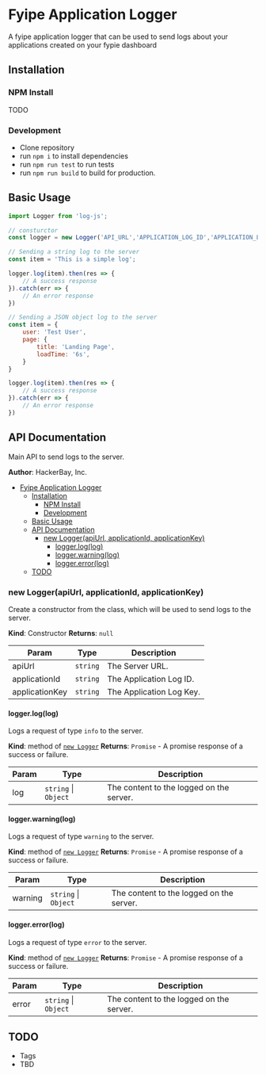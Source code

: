 # Fyipe Application Logger

A fyipe application logger that can be used to send logs about your applications created on your fypie dashboard

## Installation

### NPM Install
TODO 

### Development
- Clone repository
- run `npm i` to install dependencies
- run `npm run test` to run tests
- run `npm run build` to build for production.

<a name="module_api"></a>

## Basic Usage

```javascript
import Logger from 'log-js';

// consturctor
const logger = new Logger('API_URL','APPLICATION_LOG_ID','APPLICATION_LOG_KEY')

// Sending a string log to the server
const item = 'This is a simple log';

logger.log(item).then(res => {
    // A success response
}).catch(err => {
    // An error response
})

// Sending a JSON object log to the server
const item = {
    user: 'Test User',
    page: {
        title: 'Landing Page',
        loadTime: '6s',
    }
}

logger.log(item).then(res => {
    // A success response
}).catch(err => {
    // An error response
})
```

## API Documentation

Main API to send logs to the server.


**Author**: HackerBay, Inc.

- [Fyipe Application Logger](#fyipe-application-logger)
  - [Installation](#installation)
    - [NPM Install](#npm-install)
    - [Development](#development)
  - [Basic Usage](#basic-usage)
  - [API Documentation](#api-documentation)
    - [new Logger(apiUrl, applicationId, applicationKey)](#new-loggerapiurl-applicationid-applicationkey)
      - [logger.log(log)](#loggerloglog)
      - [logger.warning(log)](#loggerwarninglog)
      - [logger.error(log)](#loggererrorlog)
  - [TODO](#todo)

<a name="logger_api--logger"></a>

### new Logger(apiUrl, applicationId, applicationKey)

Create a constructor from the class, which will be used to send logs to the server.

**Kind**: Constructor 
**Returns**: <code>null</code>

| Param             | Type                    | Description                |
| ----------------- | ----------------------- | -------------------------- |
| apiUrl            | <code>string</code>     | The Server URL.            |
| applicationId     | <code>string</code>     | The Application Log ID.    |
| applicationKey    | <code>string</code>     | The Application Log Key.   |

#### logger.log(log)

Logs a request of type `info` to the server.

**Kind**: method of [<code>new Logger</code>](#logger_api--logger)
**Returns**: <code>Promise</code> - A promise response of a success or failure.

| Param     | Type                                         | Description                                                             |
| --------- | -------------------------------------------- | ----------------------------------------------------------------------- |
| log       | <code>string</code> \| <code>Object</code>   | The content to the logged on the server.                                |

#### logger.warning(log)

Logs a request of type `warning` to the server.

**Kind**: method of [<code>new Logger</code>](#logger_api--logger)
**Returns**: <code>Promise</code> - A promise response of a success or failure.

| Param     | Type                                         | Description                                                             |
| --------- | -------------------------------------------- | ----------------------------------------------------------------------- |
| warning   | <code>string</code> \| <code>Object</code>   | The content to the logged on the server.                                |

#### logger.error(log)

Logs a request of type `error` to the server.

**Kind**: method of [<code>new Logger</code>](#logger_api--logger)
**Returns**: <code>Promise</code> - A promise response of a success or failure.

| Param     | Type                                         | Description                                                             |
| --------- | -------------------------------------------- | ----------------------------------------------------------------------- |
| error     | <code>string</code> \| <code>Object</code>   | The content to the logged on the server.                                |

## TODO
 - Tags
 - TBD 
